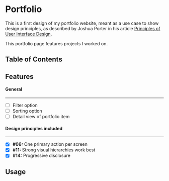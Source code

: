 # Portfolio

This is a first design of my portfolio website, meant as a use case to show design principles, as described by Joshua Porter in his article [Principles of User Interface Design](http://bokardo.com/principles-of-user-interface-design/).

This portfolio page features projects I worked on.

<!-- Brief description of the project. What is it about? -->

## Table of Contents

## Features

#### General
---

* [ ] Filter option
* [ ] Sorting option
* [ ] Detail view of portfolio item

#### Design principles included
---

* [x] **#06:** One primary action per screen
* [x] **#11:** Strong visual hierarchies work best
* [x] **#14:** Progressive disclosure

<!-- What makes your project stand out? -->

## Usage

<!-- Instruct other people on how to use your project after they’ve installed it. This would also be a good place to include screenshots of your project in action. -->
